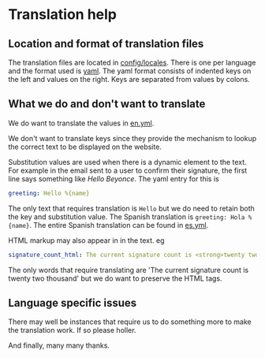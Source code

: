 # Translation help

## Location and format of translation files

The translation files are located in [config/locales](../config/locales/). There is one per language and the format used is [yaml](https://en.wikipedia.org/wiki/YAML). The yaml format consists of indented keys on the left and values on the right. Keys are separated from values by colons.

## What we do and don't want to translate

We do want to translate the values in [en.yml](../config/locales/en.yml).

We don't want to translate keys since they provide the mechanism to lookup the correct text to be displayed on the website.

Substitution values are used when there is a dynamic element to the text. For example in the email sent to a user to confirm their signature, the first line says something like _Hello Beyonce_. The yaml entry for this is

```yaml
greeting: Hello %{name}
```

The only text that requires translation is `Hello` but we do need to retain both the key and substitution value. The Spanish translation is `greeting: Hola %{name}`. The entire Spanish translation can be found in [es.yml](../config/locales/es.yml).

HTML markup may also appear in in the text. eg

```yaml
signature_count_html: The current signature count is <strong>twenty two thousand</strong>
```

The only words that require translating are 'The current signature count is twenty two thousand' but we do want to preserve the HTML tags.

## Language specific issues

There may well be instances that require us to do something more to make the translation work. If so please holler.

And finally, many many thanks.
